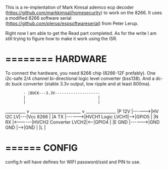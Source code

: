 This is a re-implentation of Mark Kimsal ademco ecp decoder (https://github.com/markkimsal/homesecurity) to work on the 8266. It uses a modified 8266 software serial (https://github.com/plerup/espsoftwareserial) from Peter Lerup.

Right now I am able to get the Read part completed. As for the write I am still trying to figure how to make it work using the ISR.

========
HARDWARE
========
To connect the hardware, you need 8266 chip (8266-12F prefably). One i2c-safe 2/4 channel bi-directional logic level converter (bss138). And a dc-dc buck converter (stable 3.3v output, low ripple and at least 800ma).

            - |BUCK---3.3V--------------------
            |                                |
            |                                |
__________  v     _________________________  v _______________
|P    12V |------>|HV      I2C           LV|---|Vcc    8266   |
|A    TX  |------>|HVCH1   Logic      LVCH1|-->|GPIO5         |
|N    RX  |<------|HVCH2   Converter  LVCH2|<--|GPIO4         |
|E    GND |------>|GND                GND  |-->|GND           |
|L        |

======
CONFIG
======
config.h will have defines for WIFI password/ssid and PIN to use.


